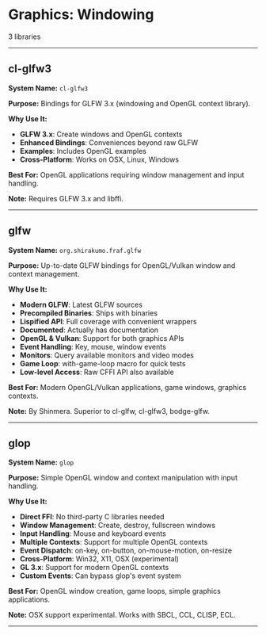 # Graphics: Windowing

3 libraries

---

## cl-glfw3

**System Name:** `cl-glfw3`

**Purpose:** Bindings for GLFW 3.x (windowing and OpenGL context library).

**Why Use It:**
- **GLFW 3.x**: Create windows and OpenGL contexts
- **Enhanced Bindings**: Conveniences beyond raw GLFW
- **Examples**: Includes OpenGL examples
- **Cross-Platform**: Works on OSX, Linux, Windows

**Best For:** OpenGL applications requiring window management and input handling.

**Note:** Requires GLFW 3.x and libffi.

---


## glfw

**System Name:** `org.shirakumo.fraf.glfw`

**Purpose:** Up-to-date GLFW bindings for OpenGL/Vulkan window and context management.

**Why Use It:**
- **Modern GLFW**: Latest GLFW sources
- **Precompiled Binaries**: Ships with binaries
- **Lispified API**: Full coverage with convenient wrappers
- **Documented**: Actually has documentation
- **OpenGL & Vulkan**: Support for both graphics APIs
- **Event Handling**: Key, mouse, window events
- **Monitors**: Query available monitors and video modes
- **Game Loop**: with-game-loop macro for quick tests
- **Low-level Access**: Raw CFFI API also available

**Best For:** Modern OpenGL/Vulkan applications, game windows, graphics contexts.

**Note:** By Shinmera. Superior to cl-glfw, cl-glfw3, bodge-glfw.

---


## glop

**System Name:** `glop`

**Purpose:** Simple OpenGL window and context manipulation with input handling.

**Why Use It:**
- **Direct FFI**: No third-party C libraries needed
- **Window Management**: Create, destroy, fullscreen windows
- **Input Handling**: Mouse and keyboard events
- **Multiple Contexts**: Support for multiple OpenGL contexts
- **Event Dispatch**: on-key, on-button, on-mouse-motion, on-resize
- **Cross-Platform**: Win32, X11, OSX (experimental)
- **GL 3.x**: Support for modern OpenGL contexts
- **Custom Events**: Can bypass glop's event system

**Best For:** OpenGL window creation, game loops, simple graphics applications.

**Note:** OSX support experimental. Works with SBCL, CCL, CLISP, ECL.

---


